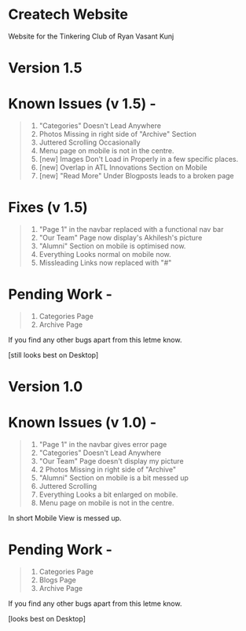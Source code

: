 # Createch Website
Website for the Tinkering Club of Ryan Vasant Kunj

# **Version 1.5**

# Known Issues (v 1.5) -

> 1. "Categories" Doesn't Lead Anywhere
> 2. Photos Missing in right side of "Archive" Section
> 3. Juttered Scrolling Occasionally 
> 4. Menu page on mobile is not in the centre.
> 5. [new] Images Don't Load in Properly in a few specific places.
> 6. [new] Overlap in ATL Innovations Section on Mobile
> 7. [new] "Read More" Under Blogposts leads to a broken page

# Fixes (v 1.5)

> 1. "Page 1" in the navbar replaced with a functional nav bar
> 2. "Our Team" Page now display's Akhilesh's picture
> 3. "Alumni" Section on mobile is optimised now.
> 4. Everything Looks normal on mobile now.
> 5. Missleading Links now replaced with "#"

# Pending Work -

> 1. Categories Page
> 2. Archive Page

If you find any other bugs apart from this letme know.

[still looks best on Desktop]



# **Version 1.0**

# Known Issues (v 1.0) -

> 1. "Page 1" in the navbar gives error page
> 2. "Categories" Doesn't Lead Anywhere
> 3. "Our Team" Page doesn't display my picture
> 4. 2 Photos Missing in right side of "Archive"
> 5. "Alumni" Section on mobile is a bit messed up
> 6. Juttered Scrolling
> 7. Everything Looks a bit enlarged on mobile.
> 8. Menu page on mobile is not in the centre.

In short Mobile View is messed up.

# Pending Work -

> 1. Categories Page
> 2. Blogs Page
> 3. Archive Page

If you find any other bugs apart from this letme know.

[looks best on Desktop]
